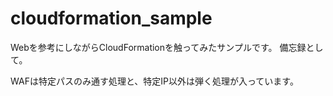 # cloudformation_sample

Webを参考にしながらCloudFormationを触ってみたサンプルです。
備忘録として。

WAFは特定パスのみ通す処理と、特定IP以外は弾く処理が入っています。
